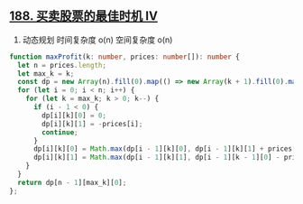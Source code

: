 ## [188. 买卖股票的最佳时机 IV](https://leetcode.cn/problems/best-time-to-buy-and-sell-stock-iv/description/)

1. 动态规划 时间复杂度 o(n) 空间复杂度 o(n)
```ts
function maxProfit(k: number, prices: number[]): number {
  let n = prices.length;
  let max_k = k;
  const dp = new Array(n).fill(0).map(() => new Array(k + 1).fill(0).map(() => new Array(2).fill(0)));
  for (let i = 0; i < n; i++) {
    for (let k = max_k; k > 0; k--) {
      if (i - 1 < 0) {
        dp[i][k][0] = 0;
        dp[i][k][1] = -prices[i];
        continue;
      }
      dp[i][k][0] = Math.max(dp[i - 1][k][0], dp[i - 1][k][1] + prices[i]);
      dp[i][k][1] = Math.max(dp[i - 1][k][1], dp[i - 1][k - 1][0] - prices[i]);
    }
  }
  return dp[n - 1][max_k][0];
};
```